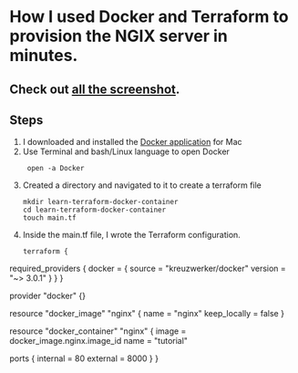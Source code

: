 # How I used Docker and Terraform to provision the NGIX server in minutes.

## Check out [all the screenshot](TerraformDockerImages). 

## Steps
1. I downloaded and installed the [Docker application](https://docs.docker.com/desktop/install/mac-install/) for Mac
2. Use Terminal and bash/Linux language to open Docker
   ```
    open -a Docker
   ```
3. Created a directory and navigated to it to create a terraform file
   ```
   mkdir learn-terraform-docker-container
   cd learn-terraform-docker-container
   touch main.tf
   ```
4. Inside the main.tf file, I wrote the Terraform configuration.
   ```
   terraform {
  required_providers {
    docker = {
      source  = "kreuzwerker/docker"
      version = "~> 3.0.1"
    }
  }
}

provider "docker" {}

resource "docker_image" "nginx" {
  name         = "nginx"
  keep_locally = false
}

resource "docker_container" "nginx" {
  image = docker_image.nginx.image_id
  name  = "tutorial"

  ports {
    internal = 80
    external = 8000
  }
}
```

